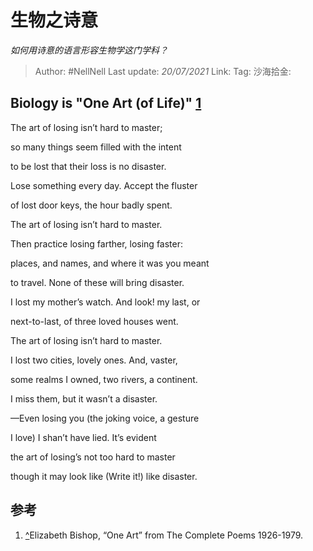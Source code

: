 # 生物之诗意
*如何用诗意的语言形容生物学这门学科？*

> Author: #NellNell
> Last update: *20/07/2021*
> Link:
> Tag:
> 沙海拾金:

## Biology is "One Art (of Life)" [1](#ref_1)

The art of losing isn’t hard to master;

so many things seem filled with the intent

to be lost that their loss is no disaster.

Lose something every day. Accept the fluster

of lost door keys, the hour badly spent.

The art of losing isn’t hard to master.

Then practice losing farther, losing faster:

places, and names, and where it was you meant

to travel. None of these will bring disaster.

I lost my mother’s watch. And look! my last, or

next-to-last, of three loved houses went.

The art of losing isn’t hard to master.

I lost two cities, lovely ones. And, vaster,

some realms I owned, two rivers, a continent.

I miss them, but it wasn’t a disaster.

—Even losing you (the joking voice, a gesture

I love) I shan’t have lied. It’s evident

the art of losing’s not too hard to master

though it may look like (Write it!) like disaster.

## 参考

1.  [^](#ref_1_0)Elizabeth Bishop, “One Art” from The Complete Poems 1926-1979.
